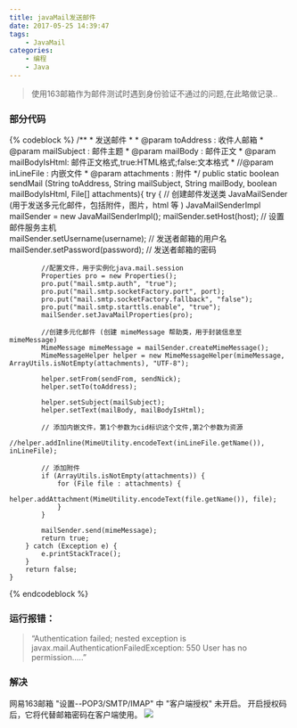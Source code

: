 ```yaml
---
title: javaMail发送邮件
date: 2017-05-25 14:39:47
tags:
	- JavaMail
categories:
	- 编程
	- Java
---
```

>使用163邮箱作为邮件测试时遇到身份验证不通过的问题,在此略做记录..

<!--more-->	
### 部分代码
{% codeblock %}
	/**
	 * 发送邮件
	 * 
	 * @param toAddress		: 收件人邮箱
	 * @param mailSubject	: 邮件主题
	 * @param mailBody		: 邮件正文
	 * @param mailBodyIsHtml: 邮件正文格式,true:HTML格式;false:文本格式
	 * //@param inLineFile	: 内嵌文件
	 * @param attachments	: 附件
	 */
	public static boolean sendMail (String toAddress, String mailSubject, String mailBody, 
			boolean mailBodyIsHtml, File[] attachments){
        try {
			// 创建邮件发送类 JavaMailSender (用于发送多元化邮件，包括附件，图片，html 等    )
        	JavaMailSenderImpl mailSender = new JavaMailSenderImpl();
        	mailSender.setHost(host); 			// 设置邮件服务主机    
        	mailSender.setUsername(username); 	// 发送者邮箱的用户名
        	mailSender.setPassword(password); 	// 发送者邮箱的密码
        	
			//配置文件，用于实例化java.mail.session    
			Properties pro = new Properties();
			pro.put("mail.smtp.auth", "true");		
			pro.put("mail.smtp.socketFactory.port", port);
			pro.put("mail.smtp.socketFactory.fallback", "false");
			pro.put("mail.smtp.starttls.enable", "true");
			mailSender.setJavaMailProperties(pro);
	
			//创建多元化邮件 (创建 mimeMessage 帮助类，用于封装信息至 mimeMessage)
			MimeMessage mimeMessage = mailSender.createMimeMessage();
			MimeMessageHelper helper = new MimeMessageHelper(mimeMessage, ArrayUtils.isNotEmpty(attachments), "UTF-8");
			
			helper.setFrom(sendFrom, sendNick);
			helper.setTo(toAddress);
	
			helper.setSubject(mailSubject);
			helper.setText(mailBody, mailBodyIsHtml); 
			
			// 添加内嵌文件，第1个参数为cid标识这个文件,第2个参数为资源
			//helper.addInline(MimeUtility.encodeText(inLineFile.getName()), inLineFile);	
			
			// 添加附件    
			if (ArrayUtils.isNotEmpty(attachments)) {
				for (File file : attachments) {
					helper.addAttachment(MimeUtility.encodeText(file.getName()), file);
				}
			}
			
			mailSender.send(mimeMessage);
			return true;
		} catch (Exception e) {
			e.printStackTrace();
		}
		return false;
	}
{% endcodeblock %}

### 运行报错：
>“Authentication failed; nested exception is javax.mail.AuthenticationFailedException: 550 User has no permission.....”

### 解决
网易163邮箱 "设置--POP3/SMTP/IMAP" 中 "客户端授权" 未开启。
开启授权码后，它将代替邮箱密码在客户端使用。
![](/img/articleImg/163sqm.png)




